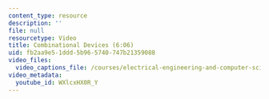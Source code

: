 ```yaml
---
content_type: resource
description: ''
file: null
resourcetype: Video
title: Combinational Devices (6:06)
uid: fb2aa9e5-1ddd-5b96-5740-747b21359088
video_files:
  video_captions_file: /courses/electrical-engineering-and-computer-science/6-004-computation-structures-spring-2017/c2/c2s2/c2s2v4/combinational-devices-6-06-/WXlcxHX0R_Y.vtt
video_metadata:
  youtube_id: WXlcxHX0R_Y
---
```

